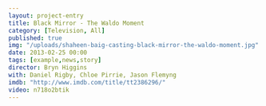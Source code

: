 ```yaml
---
layout: project-entry
title: Black Mirror - The Waldo Moment
category: [Television, All]
published: true
img: "/uploads/shaheen-baig-casting-black-mirror-the-waldo-moment.jpg"
date: 2013-02-25 00:00
tags: [example,news,story]
director: Bryn Higgins
with: Daniel Rigby, Chloe Pirrie, Jason Flemyng
imdb: "http://www.imdb.com/title/tt2386296/"
video: n718o2btik
---
```




